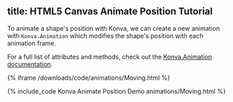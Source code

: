 title: HTML5 Canvas Animate Position Tutorial
---

To animate a shape's position with Konva, we can create a new animation with `Konva.Animation`
which modifies the shape's position with each animation frame.

For a full list of attributes and methods, check out the [Konva.Animation documentation](/api/Konva.Animation.html).

{% iframe /downloads/code/animations/Moving.html %}

{% include_code Konva Animate Position Demo animations/Moving.html %}